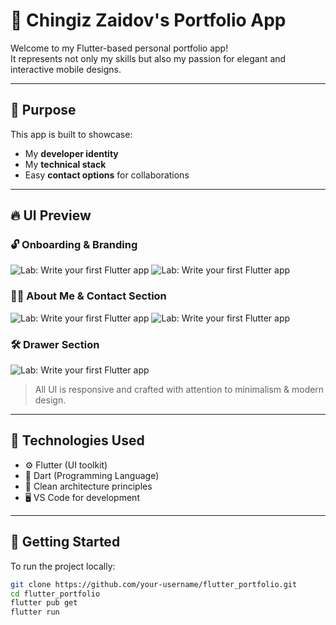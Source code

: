 # 📱 Chingiz Zaidov's Portfolio App

Welcome to my Flutter-based personal portfolio app!  
It represents not only my skills but also my passion for elegant and interactive mobile designs.

---

## 🎯 Purpose

This app is built to showcase:
- My **developer identity**
- My **technical stack**
- Easy **contact options** for collaborations

---

## 🔥 UI Preview

### 🔓 Onboarding & Branding
![Lab: Write your first Flutter app](screenshot/splash_page.png)
![Lab: Write your first Flutter app](screenshot/first_page.png)

### 🙋‍♂️ About Me & Contact Section
![Lab: Write your first Flutter app](screenshot/experience.png)
![Lab: Write your first Flutter app](screenshot/tech-stack.png)

### 🛠️ Drawer Section
![Lab: Write your first Flutter app](screenshot/drawer.png)

> All UI is responsive and crafted with attention to minimalism & modern design.

---

## 🧪 Technologies Used

- ⚙️ Flutter (UI toolkit)
- 💙 Dart (Programming Language)
- 🧱 Clean architecture principles
- 🖥️ VS Code for development

---

## 🚀 Getting Started

To run the project locally:

```bash
git clone https://github.com/your-username/flutter_portfolio.git
cd flutter_portfolio
flutter pub get
flutter run
